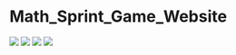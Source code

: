 # Math_Sprint_Game_Website

![](https://pbs.twimg.com/media/FeHjxaAXEAAYpWy?format=jpg&name=large)
![](https://pbs.twimg.com/media/FeHh7RiWAAAYwME?format=jpg&name=large)
![](https://pbs.twimg.com/media/FeDdDdCWAAA6AE4?format=jpg&name=large)
![](https://pbs.twimg.com/media/FeC21iZWAAAQWpV?format=png&name=small)
